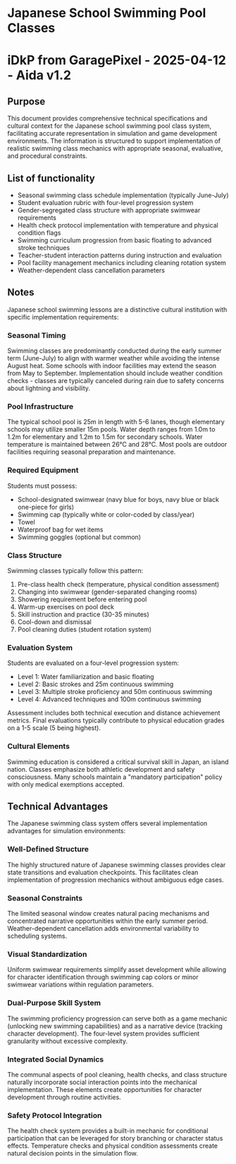 # Japanese School Swimming Pool Classes
# iDkP from GaragePixel - 2025-04-12 - Aida v1.2

## Purpose
This document provides comprehensive technical specifications and cultural context for the Japanese school swimming pool class system, facilitating accurate representation in simulation and game development environments. The information is structured to support implementation of realistic swimming class mechanics with appropriate seasonal, evaluative, and procedural constraints.

## List of functionality
- Seasonal swimming class schedule implementation (typically June-July)
- Student evaluation rubric with four-level progression system
- Gender-segregated class structure with appropriate swimwear requirements
- Health check protocol implementation with temperature and physical condition flags
- Swimming curriculum progression from basic floating to advanced stroke techniques
- Teacher-student interaction patterns during instruction and evaluation
- Pool facility management mechanics including cleaning rotation system
- Weather-dependent class cancellation parameters

## Notes
Japanese school swimming lessons are a distinctive cultural institution with specific implementation requirements:

### Seasonal Timing
Swimming classes are predominantly conducted during the early summer term (June-July) to align with warmer weather while avoiding the intense August heat. Some schools with indoor facilities may extend the season from May to September. Implementation should include weather condition checks - classes are typically canceled during rain due to safety concerns about lightning and visibility.

### Pool Infrastructure
The typical school pool is 25m in length with 5-6 lanes, though elementary schools may utilize smaller 15m pools. Water depth ranges from 1.0m to 1.2m for elementary and 1.2m to 1.5m for secondary schools. Water temperature is maintained between 26°C and 28°C. Most pools are outdoor facilities requiring seasonal preparation and maintenance.

### Required Equipment
Students must possess:
- School-designated swimwear (navy blue for boys, navy blue or black one-piece for girls)
- Swimming cap (typically white or color-coded by class/year)
- Towel
- Waterproof bag for wet items
- Swimming goggles (optional but common)

### Class Structure
Swimming classes typically follow this pattern:
1. Pre-class health check (temperature, physical condition assessment)
2. Changing into swimwear (gender-separated changing rooms)
3. Showering requirement before entering pool
4. Warm-up exercises on pool deck
5. Skill instruction and practice (30-35 minutes)
6. Cool-down and dismissal
7. Pool cleaning duties (student rotation system)

### Evaluation System
Students are evaluated on a four-level progression system:
- Level 1: Water familiarization and basic floating
- Level 2: Basic strokes and 25m continuous swimming
- Level 3: Multiple stroke proficiency and 50m continuous swimming
- Level 4: Advanced techniques and 100m continuous swimming

Assessment includes both technical execution and distance achievement metrics. Final evaluations typically contribute to physical education grades on a 1-5 scale (5 being highest).

### Cultural Elements
Swimming education is considered a critical survival skill in Japan, an island nation. Classes emphasize both athletic development and safety consciousness. Many schools maintain a "mandatory participation" policy with only medical exemptions accepted.

## Technical Advantages
The Japanese swimming class system offers several implementation advantages for simulation environments:

### Well-Defined Structure
The highly structured nature of Japanese swimming classes provides clear state transitions and evaluation checkpoints. This facilitates clean implementation of progression mechanics without ambiguous edge cases.

### Seasonal Constraints
The limited seasonal window creates natural pacing mechanisms and concentrated narrative opportunities within the early summer period. Weather-dependent cancellation adds environmental variability to scheduling systems.

### Visual Standardization
Uniform swimwear requirements simplify asset development while allowing for character identification through swimming cap colors or minor swimwear variations within regulation parameters.

### Dual-Purpose Skill System
The swimming proficiency progression can serve both as a game mechanic (unlocking new swimming capabilities) and as a narrative device (tracking character development). The four-level system provides sufficient granularity without excessive complexity.

### Integrated Social Dynamics
The communal aspects of pool cleaning, health checks, and class structure naturally incorporate social interaction points into the mechanical implementation. These elements create opportunities for character development through routine activities.

### Safety Protocol Integration
The health check system provides a built-in mechanic for conditional participation that can be leveraged for story branching or character status effects. Temperature checks and physical condition assessments create natural decision points in the simulation flow.
